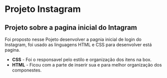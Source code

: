 # Projeto Instagram
## Projeto sobre a pagina inicial do Intagram
Foi proposto nesse Pojeto desenvolver a pagnia inicial de login do Instagram, foi usado as linguagens 
HTML e CSS para desenvolver está pagina.
- **CSS** - Foi o responsavel pelo estilo e organização dos itens na box.
- **HTML** - Ficou com a parte de inserir sua <divs> e <class> para melhor organização dos componestes.
